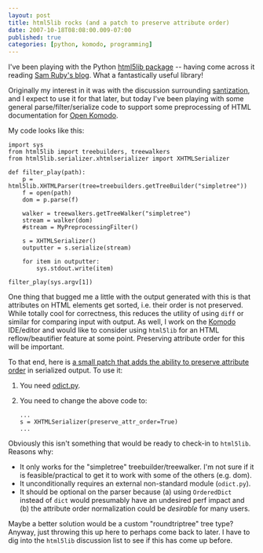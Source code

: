 ```yaml
---
layout: post
title: html5lib rocks (and a patch to preserve attribute order)
date: 2007-10-18T08:08:00.009-07:00
published: true
categories: [python, komodo, programming]
---
```


<p>I've been playing with the Python <a href="http://code.google.com/p/html5lib/">html5lib package</a> -- having come across it reading <a href="http://intertwingly.net/blog/">Sam Ruby's blog</a>. What a fantastically useful library!</p>

<p>Originally my interest in it was with the discussion surrounding <a href="http://wiki.whatwg.org/wiki/Sanitization_rules">santization</a>, and I expect to use it for that later, but today I've been playing with some general parse/filter/serialize code to support some preprocessing of HTML documentation for <a href="http://www.activestate.com/openkomodo/">Open Komodo</a>.</p>

<p>My code looks like this:</p>

<pre><code>import sys
from html5lib import treebuilders, treewalkers
from html5lib.serializer.xhtmlserializer import XHTMLSerializer

def filter_play(path):
    p = html5lib.XHTMLParser(tree=treebuilders.getTreeBuilder("simpletree"))
    f = open(path)
    dom = p.parse(f)

    walker = treewalkers.getTreeWalker("simpletree")
    stream = walker(dom)
    #stream = MyPreprocessingFilter()

    s = XHTMLSerializer()
    outputter = s.serialize(stream)

    for item in outputter:
        sys.stdout.write(item)

filter_play(sys.argv[1])
</code></pre>

<p>One thing that bugged me a little with the output generated with this is that attributes on HTML elements get sorted, i.e. their order is not preserved. While totally cool for correctness, this reduces the utility of using <code>diff</code> or similar for comparing input with output. As well, I work on the <a href="http://www.activestate.com/Products/komodo_ide/">Komodo</a> IDE/editor and would like to consider using <code>html5lib</code> for an HTML reflow/beautifier feature at some point. Preserving attribute order for this will be important.</p>

<p>To that end, here is <a href="http://dl.getdropbox.com/u/1301040/blog/2007/10/html5lib_preserve_attr_order.patch">a small patch that adds the ability to preserve attribute order</a> in serialized output.  To use it:</p>

<ol>
<li>You need <a href="http://pypi.python.org/pypi/Ordered%20Dictionary/">odict.py</a>.</li>
<li><p>You need to change the above code to:</p>

<pre><code>...
s = XHTMLSerializer(preserve_attr_order=True)
...
</code></pre></li>
</ol>

<p>Obviously this isn't something that would be ready to check-in to <code>html5lib</code>. Reasons why:</p>

<ul>
<li>It only works for the "simpletree" treebuilder/treewalker. I'm not sure if it is feasible/practical to get it to work with some of the others (e.g. dom).</li>
<li>It unconditionally requires an external non-standard module (<code>odict.py</code>).</li>
<li>It should be optional on the parser because (a) using <code>OrderedDict</code> instead of <code>dict</code> would presumably have an undesired perf impact and (b) the attribute order normalization could be <em>desirable</em> for many users.</li>
</ul>

<p>Maybe a better solution would be a custom "roundtriptree" tree type? Anyway, just throwing this up here to perhaps come back to later. I have to dig into the <code>html5lib</code> discussion list to see if this has come up before.</p>
